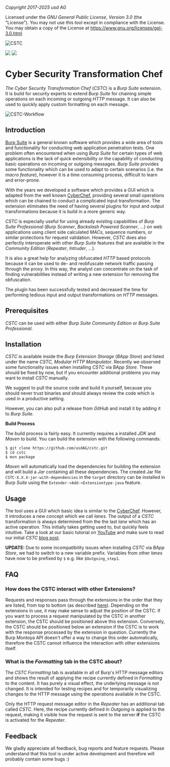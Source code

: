 
*Copyright 2017-2025 usd AG*

Licensed under the *GNU General Public License, Version 3.0* (the "License"). You may not use this tool except in compliance with the License.
You may obtain a copy of the License at https://www.gnu.org/licenses/gpl-3.0.html

![CSTC](media/CSTC_White_Smaller.png)

![](https://github.com/usdAG/cstc/workflows/master%20maven%20CI/badge.svg?branch=master)
![](https://github.com/usdAG/cstc/workflows/develop%20maven%20CI/badge.svg?branch=develop)

# Cyber Security Transformation Chef

*The Cyber Security Transformation Chef* (*CSTC*) is a *Burp Suite* extension. It is build for security experts to
extend *Burp Suite* for chaining simple operations on each incoming or outgoing *HTTP* message.
It can also be used to quickly apply custom formatting on each message.

![CSTC-Workflow](media/CSTC_Workflow.gif)

## Introduction

[Burp Suite](https://portswigger.net/) is a general known software which provides
a wide area of tools and functionality for conducting web application penetration
tests. One problem often encountered when using *Burp Suite* for certain types of
web applications is the lack of quick extensibility or the capability
of conducting basic operations on incoming or outgoing messages.
*Burp Suite* provides some functionality which can be used to adapt to certain scenarios
(i.e. the *macro feature*), however it is a time consuming process, difficult to learn and error-prone.

With the years we developed a software which provides a GUI which is adapted from the well known
[CyberChef](https://gchq.github.io/CyberChef/), providing several small operations which can be chained
to conduct a complicated input transformation. The extension eliminates
the need of having several plugins for input and output transformations because it is build in a more generic way.

*CSTC* is especially useful for using already existing capabilities of *Burp Suite Professional* (*Burp Scanner*, *Backslash Powered Scanner*, ...)
on web applications using client side calculated *MACs*, sequence numbers, or similar protections for request validation.
However, *CSTC* does also perfectly interoperate with other *Burp Suite* features that are available in the *Community Edition* (*Repeater*, *Intruder*, ...).

It is also a great help for analyzing obfuscated *HTTP* based protocols because it can be used to de- and reobfuscate network traffic
passing through the proxy. In this way, the analyst can concentrate on the task of finding vulnerabilities
instead of writing a new extension for removing the obfuscation.

The plugin has been successfully tested and decreased the time for performing tedious input and output transformations on *HTTP* messages.

## Prerequisites

*CSTC* can be used with either *Burp Suite Community Edition* or *Burp Suite Professional*.

## Installation

*CSTC* is available inside the *Burp Extension Storage* (*BApp Store*) and listed under the name *CSTC, Modular HTTP Manipulator*. 
Recently we observed some functionality issues when installing *CSTC* via *BApp Store*. These should be fixed by now, but if you 
encounter additional problems you may want to install *CSTC* manually.

We suggest to pull the source code and build it yourself, because you should never trust binaries
and should always review the code which is used in a productive setting.

However, you can also pull a release from *GitHub* and install it by adding it to *Burp Suite*.

**Build Process**

The build process is fairly easy. It currently requires a installed *JDK* and *Maven* to build.
You can build the extension with the following commands:

```
$ git clone https://github.com/usdAG/cstc.git
$ cd cstc
$ mvn package
```

*Maven* will automatically load the dependencies for building the extension and will build
a *Jar* containing all these dependencies. The created Jar file ``CSTC-X.X.X-jar-with-dependencies`` in the ``target`` directory can be 
installed in *Burp Suite* using the ``Extender->Add->Extensiontype-java`` feature.

## Usage

The tool uses a GUI which basic idea is similar to the [CyberChef](https://gchq.github.io/CyberChef/). However, it introduces
a new concept which we call *lanes*. The output of a *CSTC* transformation is always determined
from the the last *lane* which has an active operation. This initially takes getting used to, but quickly feels intuitive.
Take a look at our basic tutorial on [YouTube](https://www.youtube.com/watch?v=6fjW4iXj5cg) and make sure to read our initial
*CSTC* [blog post](https://herolab.usd.de/news-cyber-security-transformation-chef/).

**UPDATE:** Due to some incompatibility issues when installing *CSTC* via *BApp Store*, we had to switch to a new variable prefix.
Variables from other *lanes* have now to be prefixed by ``$`` e.g. like ``$Outgoing_step1``.

## FAQ

### How does the CSTC interact with other Extensions?

Requests and responses pass through the extensions in the order that they are listed, from top to bottom (as described [here](https://portswigger.net/burp/documentation/desktop/extensions/managing-extensions)).
Depending on the extensions in use, it may make sense to adjust the position of the CSTC. If you want to process a request manipulated by the CSTC in another extension,
the CSTC should be positioned above this extension. Conversely, the CSTC should be positioned below an extension if the CSTC is to work with the response processed by the extension in question.
Currently the Burp Montoya API doesn't offer a way to change this order automatically, therefore the CSTC cannot influence the interaction with other extensions itself.

### What is the *Formatting* tab in the CSTC about?

The *CSTC Formatting* tab is available in all of Burp's HTTP message editors and shows the result of applying the recipe currently defined in *Formatting* to the content. It has purely a visual effect, the underlying message is not changed. It is intended for testing recipes and for temporarily visualizing changes to the HTTP message using the operations available in the CSTC.

Only the HTTP request message editor in the *Repeater* has an additional tab called *CSTC*. Here, the recipe currently defined in *Outgoing* is applied to the request, making it visible how the request is sent to the server **if** the CSTC is activated for the *Repeater*.

## Feedback

We gladly appreciate all feedback, bug reports and feature requests.
Please understand that this tool is under active development and therefore will
probably contain some bugs :)
